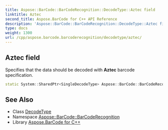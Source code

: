 ```yaml
---
title: Aspose::BarCode::BarCodeRecognition::DecodeType::Aztec field
linktitle: Aztec
second_title: Aspose.BarCode for C++ API Reference
description: 'Aspose::BarCode::BarCodeRecognition::DecodeType::Aztec field. Specifies that the data should be decoded with Aztec barcode specification in C++.'
type: docs
weight: 1300
url: /cpp/aspose.barcode.barcoderecognition/decodetype/aztec/
---
```

## Aztec field


Specifies that the data should be decoded with **Aztec** barcode specification.

```cpp
static System::SharedPtr<SingleDecodeType> Aspose::BarCode::BarCodeRecognition::DecodeType::Aztec
```




## See Also

* Class [DecodeType](../)
* Namespace [Aspose::BarCode::BarCodeRecognition](../../)
* Library [Aspose.BarCode for C++](../../../)
